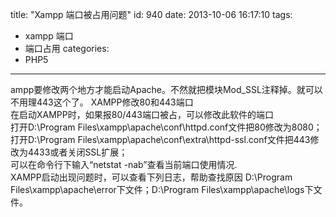 title: "Xampp 端口被占用问题"
id: 940
date: 2013-10-06 16:17:10
tags: 
- xampp 端口
- 端口占用
categories: 
- PHP5
---

<div id="zoomtext">ampp要修改两个地方才能启动Apache。不然就把模块Mod_SSL注释掉。就可以不用理443这个了。
XAMPP修改80和443端口</div><!-- more -->
<div></div>
<div>在启动XAMPP时，如果报80/443端口被占，可以修改此软件的端口</div>
<div>打开D:\Program Files\xampp\apache\conf\httpd.conf文件把80修改为8080；</div>
<div>打开D:\Program Files\xampp\apache\conf\extra\httpd-ssl.conf文件把443修改为4433或者关闭SSL扩展；</div>
<div></div>
<div>可以在命令行下输入“netstat -nab”查看当前端口使用情况.</div>
<div>XAMPP启动出现问题时，可以查看下列日志，帮助查找原因
D:\Program Files\xampp\apache\error下文件；D:\Program Files\xampp\apache\logs下文件。</div>
<div></div>